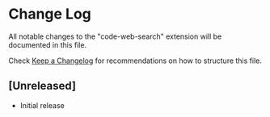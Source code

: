 # Change Log

All notable changes to the "code-web-search" extension will be documented in this file.

Check [Keep a Changelog](http://keepachangelog.com/) for recommendations on how to structure this file.

## [Unreleased]

- Initial release